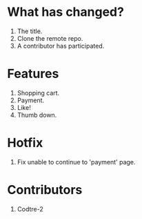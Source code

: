 # What has changed?
1. The title.
2. Clone the remote repo.
3. A contributor has participated.

# Features
1. Shopping cart.
2. Payment.
3. Like!
4. Thumb down.

# Hotfix
1. Fix unable to continue to 'payment' page.

# Contributors
1. Codtre-2
